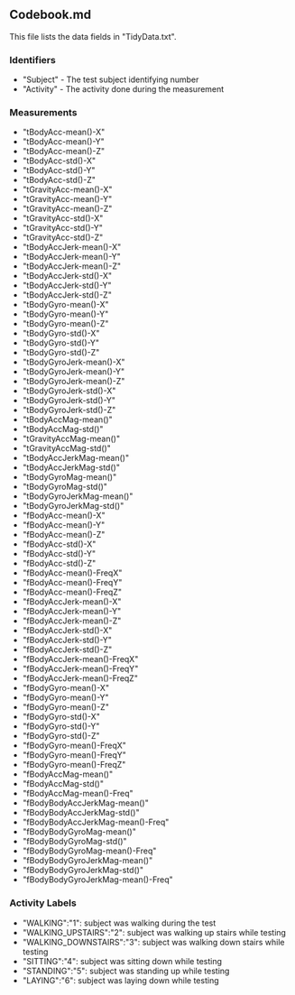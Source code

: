 ## Codebook.md
This file lists the data fields in "TidyData.txt".

### Identifiers
* "Subject" - The test subject identifying number
* "Activity" - The activity done during the measurement

### Measurements
* "tBodyAcc-mean()-X"
* "tBodyAcc-mean()-Y"
* "tBodyAcc-mean()-Z"
* "tBodyAcc-std()-X"
* "tBodyAcc-std()-Y"
* "tBodyAcc-std()-Z"
* "tGravityAcc-mean()-X"
* "tGravityAcc-mean()-Y"
* "tGravityAcc-mean()-Z"
* "tGravityAcc-std()-X"
* "tGravityAcc-std()-Y"
* "tGravityAcc-std()-Z"
* "tBodyAccJerk-mean()-X"
* "tBodyAccJerk-mean()-Y"
* "tBodyAccJerk-mean()-Z"
* "tBodyAccJerk-std()-X"
* "tBodyAccJerk-std()-Y"
* "tBodyAccJerk-std()-Z"
* "tBodyGyro-mean()-X"
* "tBodyGyro-mean()-Y"
* "tBodyGyro-mean()-Z"
* "tBodyGyro-std()-X"
* "tBodyGyro-std()-Y"
* "tBodyGyro-std()-Z"
* "tBodyGyroJerk-mean()-X"
* "tBodyGyroJerk-mean()-Y"
* "tBodyGyroJerk-mean()-Z"
* "tBodyGyroJerk-std()-X"
* "tBodyGyroJerk-std()-Y"
* "tBodyGyroJerk-std()-Z"
* "tBodyAccMag-mean()"
* "tBodyAccMag-std()"
* "tGravityAccMag-mean()"
* "tGravityAccMag-std()"
* "tBodyAccJerkMag-mean()"
* "tBodyAccJerkMag-std()"
* "tBodyGyroMag-mean()"
* "tBodyGyroMag-std()"
* "tBodyGyroJerkMag-mean()"
* "tBodyGyroJerkMag-std()"
* "fBodyAcc-mean()-X"
* "fBodyAcc-mean()-Y"
* "fBodyAcc-mean()-Z"
* "fBodyAcc-std()-X"
* "fBodyAcc-std()-Y"
* "fBodyAcc-std()-Z"
* "fBodyAcc-mean()-FreqX"
* "fBodyAcc-mean()-FreqY"
* "fBodyAcc-mean()-FreqZ"
* "fBodyAccJerk-mean()-X"
* "fBodyAccJerk-mean()-Y"
* "fBodyAccJerk-mean()-Z"
* "fBodyAccJerk-std()-X"
* "fBodyAccJerk-std()-Y"
* "fBodyAccJerk-std()-Z"
* "fBodyAccJerk-mean()-FreqX"
* "fBodyAccJerk-mean()-FreqY"
* "fBodyAccJerk-mean()-FreqZ"
* "fBodyGyro-mean()-X"
* "fBodyGyro-mean()-Y"
* "fBodyGyro-mean()-Z"
* "fBodyGyro-std()-X"
* "fBodyGyro-std()-Y"
* "fBodyGyro-std()-Z"
* "fBodyGyro-mean()-FreqX"
* "fBodyGyro-mean()-FreqY"
* "fBodyGyro-mean()-FreqZ"
* "fBodyAccMag-mean()"
* "fBodyAccMag-std()"
* "fBodyAccMag-mean()-Freq"
* "fBodyBodyAccJerkMag-mean()"
* "fBodyBodyAccJerkMag-std()"
* "fBodyBodyAccJerkMag-mean()-Freq"
* "fBodyBodyGyroMag-mean()"
* "fBodyBodyGyroMag-std()"
* "fBodyBodyGyroMag-mean()-Freq"
* "fBodyBodyGyroJerkMag-mean()"
* "fBodyBodyGyroJerkMag-std()"
* "fBodyBodyGyroJerkMag-mean()-Freq"

### Activity Labels
* "WALKING":"1": subject was walking during the test
* "WALKING_UPSTAIRS":"2": subject was walking up stairs while testing
* "WALKING_DOWNSTAIRS":"3": subject was walking down stairs while testing
* "SITTING":"4": subject was sitting down while testing
* "STANDING":"5": subject was standing up while testing
* "LAYING":"6": subject was laying down while testing